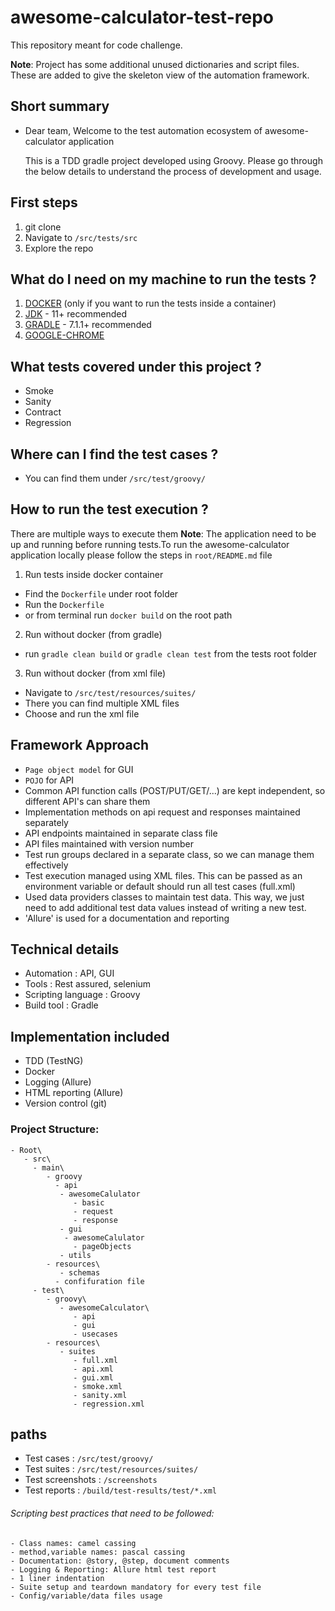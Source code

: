 # awesome-calculator-test-repo

This repository meant for code challenge.

**Note**: Project has some additional unused dictionaries and script files. These are added to give the skeleton view of the automation framework.

## Short summary
- Dear team, Welcome to the test automation ecosystem of awesome-calculator application
  
  This is a TDD gradle project developed using Groovy. Please go through the below details to understand the process of development and usage.

## First steps
1. git clone 
2. Navigate to `/src/tests/src`
3. Explore the repo

## What do I need on my machine to run the tests ?
1. [DOCKER](https://www.docker.com/)  (only if you want to run the tests inside a container)
2. [JDK](https://www.oracle.com/java/technologies/javase-downloads.html) - 11+ recommended
3. [GRADLE](https://gradle.org/) - 7.1.1+ recommended
4. [GOOGLE-CHROME](https://www.google.com/chrome/)

## What tests covered under this project ?
- Smoke
- Sanity
- Contract
- Regression

## Where can I find the test cases ?
- You can find them under `/src/test/groovy/`

## How to run the test execution ?
There are multiple ways to execute them
**Note**: The application need to be up and running before running tests.To run the awesome-calculator application locally please follow the steps in `root/README.md` file

1. Run tests inside docker container
  - Find the `Dockerfile` under root folder
  - Run the `Dockerfile`
  - or from terminal run `docker build` on the root path

2. Run without docker (from gradle)
  - run `gradle clean build` or `gradle clean test` from the tests root folder

3. Run without docker (from xml file)
  - Navigate to `/src/test/resources/suites/`
  - There you can find multiple XML files
  - Choose and run the xml file

## Framework Approach
- `Page object model` for GUI
- `POJO` for API
- Common API function calls (POST/PUT/GET/...)  are kept independent, so different API's can share them
- Implementation methods on api request and responses maintained separately
- API endpoints maintained in separate class file
- API files maintained with version number
- Test run groups declared in a separate class, so we can manage them effectively
- Test execution managed using XML files. This can be passed as an environment variable or default should run all test cases (full.xml)
- Used data providers classes to maintain test data. This way, we just need to add additional test data values instead of writing a new test.
- 'Allure' is used for a documentation and reporting

## Technical details

- Automation          : API, GUI
- Tools               : Rest assured, selenium
- Scripting language  : Groovy
- Build tool          : Gradle

## Implementation included
- TDD (TestNG)
- Docker
- Logging (Allure)
- HTML reporting (Allure)
- Version control (git)

### Project Structure:

    - Root\
       - src\
         - main\
            - groovy
              - api
               - awesomeCalulator
                  - basic
                  - request
                  - response
               - gui
                - awesomeCalulator
                  - pageObjects
               - utils             
            - resources\
               - schemas
              - confifuration file
         - test\
            - groovy\
               - awesomeCalculator\
                  - api
                  - gui
                  - usecases
            - resources\
               - suites
                  - full.xml
                  - api.xml
                  - gui.xml
                  - smoke.xml
                  - sanity.xml
                  - regression.xml
                  
## paths
 - Test cases       : `/src/test/groovy/`
 - Test suites      : `/src/test/resources/suites/`
 - Test screenshots : `/screenshots`
 - Test reports     : `/build/test-results/test/*.xml`

###### Scripting best practices that need to be followed:
    - Class names: camel cassing
    - method,variable names: pascal cassing
	- Documentation: @story, @step, document comments
	- Logging & Reporting: Allure html test report
	- 1 liner indentation
	- Suite setup and teardown mandatory for every test file
	- Config/variable/data files usage
